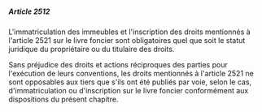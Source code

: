 ##### Article 2512

L'immatriculation des immeubles et l'inscription des droits mentionnés à l'article 2521 sur le livre foncier sont obligatoires quel que soit le statut juridique du propriétaire ou du titulaire des droits.

Sans préjudice des droits et actions réciproques des parties pour l'exécution de leurs conventions, les droits mentionnés à l'article 2521 ne sont opposables aux tiers que s'ils ont été publiés par voie, selon le cas, d'immatriculation ou d'inscription sur le livre foncier conformément aux dispositions du présent chapitre.

